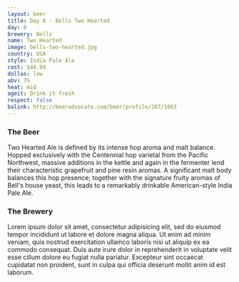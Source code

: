```yaml
---
layout: beer
title: Day 8 - Bells Two Hearted
day: 8
brewery: Bells
name: Two Hearted
image: bells-two-hearted.jpg
country: USA
style: India Pale Ale
cost: $44.99
dollas: low
abv: 7%
heat: mid
ageit: Drink it fresh
respect: false
balink: http://beeradvocate.com/beer/profile/287/1093
---
```



### The Beer

Two Hearted Ale is defined by its intense hop aroma and malt balance. Hopped exclusively with the Centennial hop varietal from the Pacific Northwest, massive additions in the kettle and again in the fermenter lend their characteristic grapefruit and pine resin aromas. A significant malt body balances this hop presence; together with the signature fruity aromas of Bell's house yeast, this leads to a remarkably drinkable American-style India Pale Ale.

### The Brewery

Lorem ipsum dolor sit amet, consectetur adipisicing elit, sed do eiusmod tempor incididunt ut labore et dolore magna aliqua. Ut enim ad minim veniam, quis nostrud exercitation ullamco laboris nisi ut aliquip ex ea commodo consequat. Duis aute irure dolor in reprehenderit in voluptate velit esse cillum dolore eu fugiat nulla pariatur. Excepteur sint occaecat cupidatat non proident, sunt in culpa qui officia deserunt mollit anim id est laborum.

